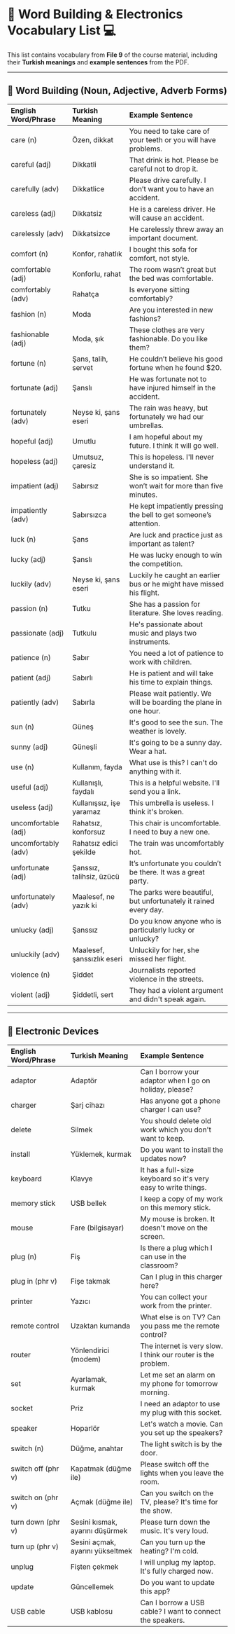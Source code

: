# 🧩 Word Building & Electronics Vocabulary List 💻

This list contains vocabulary from **File 9** of the course material, including their **Turkish meanings** and **example sentences** from the PDF.

---

## 🧱 Word Building (Noun, Adjective, Adverb Forms)

| **English Word/Phrase** | **Turkish Meaning** | **Example Sentence** |
| :---------------------- | :------------------------------------- | :----------------------------------------------------------------------------- |
| care (n)                | Özen, dikkat                         | You need to take care of your teeth or you will have problems.                 |
| careful (adj)           | Dikkatli                             | That drink is hot. Please be careful not to drop it.                           |
| carefully (adv)         | Dikkatlice                           | Please drive carefully. I don’t want you to have an accident.              |
| careless (adj)          | Dikkatsiz                            | He is a careless driver. He will cause an accident.                            |
| carelessly (adv)        | Dikkatsizce                          | He carelessly threw away an important document.                               |
| comfort (n)             | Konfor, rahatlık                     | I bought this sofa for comfort, not style.                                   |
| comfortable (adj)       | Konforlu, rahat                      | The room wasn’t great but the bed was comfortable.                             |
| comfortably (adv)       | Rahatça                              | Is everyone sitting comfortably?                                               |
| fashion (n)             | Moda                                 | Are you interested in new fashions?                                          |
| fashionable (adj)       | Moda, şık                            | These clothes are very fashionable. Do you like them?                          |
| fortune (n)             | Şans, talih, servet                  | He couldn’t believe his good fortune when he found $20.                      |
| fortunate (adj)         | Şanslı                               | He was fortunate not to have injured himself in the accident.                |
| fortunately (adv)       | Neyse ki, şans eseri                 | The rain was heavy, but fortunately we had our umbrellas.                      |
| hopeful (adj)           | Umutlu                               | I am hopeful about my future. I think it will go well.                       |
| hopeless (adj)          | Umutsuz, çaresiz                     | This is hopeless. I'll never understand it.                                  |
| impatient (adj)         | Sabırsız                             | She is so impatient. She won’t wait for more than five minutes.              |
| impatiently (adv)       | Sabırsızca                           | He kept impatiently pressing the bell to get someone’s attention.            |
| luck (n)                | Şans                                 | Are luck and practice just as important as talent?                           |
| lucky (adj)             | Şanslı                               | He was lucky enough to win the competition.                                  |
| luckily (adv)           | Neyse ki, şans eseri                 | Luckily he caught an earlier bus or he might have missed his flight.         |
| passion (n)             | Tutku                                | She has a passion for literature. She loves reading.                       |
| passionate (adj)        | Tutkulu                              | He's passionate about music and plays two instruments.                       |
| patience (n)            | Sabır                                | You need a lot of patience to work with children.                            |
| patient (adj)           | Sabırlı                              | He is patient and will take his time to explain things.                        |
| patiently (adv)         | Sabırla                              | Please wait patiently. We will be boarding the plane in one hour.          |
| sun (n)                 | Güneş                                | It's good to see the sun. The weather is lovely.                             |
| sunny (adj)             | Güneşli                              | It's going to be a sunny day. Wear a hat.                                    |
| use (n)                 | Kullanım, fayda                      | What use is this? I can't do anything with it.                               |
| useful (adj)            | Kullanışlı, faydalı                  | This is a helpful website. I'll send you a link.                             |
| useless (adj)           | Kullanışsız, işe yaramaz             | This umbrella is useless. I think it's broken.                               |
| uncomfortable (adj)     | Rahatsız, konforsuz                  | This chair is uncomfortable. I need to buy a new one.                        |
| uncomfortably (adv)     | Rahatsız edici şekilde               | The train was uncomfortably hot.                                             |
| unfortunate (adj)       | Şanssız, talihsiz, üzücü             | It’s unfortunate you couldn’t be there. It was a great party.                |
| unfortunately (adv)     | Maalesef, ne yazık ki                | The parks were beautiful, but unfortunately it rained every day.             |
| unlucky (adj)           | Şanssız                               | Do you know anyone who is particularly lucky or unlucky?                       |
| unluckily (adv)         | Maalesef, şanssızlık eseri           | Unluckily for her, she missed her flight.                                    |
| violence (n)            | Şiddet                               | Journalists reported violence in the streets.                                |
| violent (adj)           | Şiddetli, sert                       | They had a violent argument and didn't speak again.                            |

---

## 🔌 Electronic Devices

| **English Word/Phrase** | **Turkish Meaning** | **Example Sentence** |
| :---------------------- | :---------------------- | :------------------------------------------------------------------ |
| adaptor                 | Adaptör                 | Can I borrow your adaptor when I go on holiday, please?             |
| charger                 | Şarj cihazı             | Has anyone got a phone charger I can use?                         |
| delete                  | Silmek                  | You should delete old work which you don't want to keep.            |
| install                 | Yüklemek, kurmak        | Do you want to install the updates now?                           |
| keyboard                | Klavye                  | It has a full-size keyboard so it's very easy to write things.    |
| memory stick            | USB bellek              | I keep a copy of my work on this memory stick.                    |
| mouse                   | Fare (bilgisayar)       | My mouse is broken. It doesn't move on the screen.                |
| plug (n)                | Fiş                     | Is there a plug which I can use in the classroom?                 |
| plug in (phr v)         | Fişe takmak             | Can I plug in this charger here?                                  |
| printer                 | Yazıcı                  | You can collect your work from the printer.                       |
| remote control          | Uzaktan kumanda         | What else is on TV? Can you pass me the remote control?           |
| router                  | Yönlendirici (modem)    | The internet is very slow. I think our router is the problem.       |
| set                     | Ayarlamak, kurmak       | Let me set an alarm on my phone for tomorrow morning.             |
| socket                  | Priz                    | I need an adaptor to use my plug with this socket.                |
| speaker                 | Hoparlör                | Let's watch a movie. Can you set up the speakers?                 |
| switch (n)              | Düğme, anahtar          | The light switch is by the door.                                  |
| switch off (phr v)      | Kapatmak (düğme ile)    | Please switch off the lights when you leave the room.             |
| switch on (phr v)       | Açmak (düğme ile)       | Can you switch on the TV, please? It's time for the show.       |
| turn down (phr v)       | Sesini kısmak, ayarını düşürmek | Please turn down the music. It's very loud.                   |
| turn up (phr v)         | Sesini açmak, ayarını yükseltmek | Can you turn up the heating? I'm cold.                          |
| unplug                  | Fişten çekmek           | I will unplug my laptop. It's fully charged now.                  |
| update                  | Güncellemek             | Do you want to update this app?                                   |
| USB cable               | USB kablosu             | Can I borrow a USB cable? I want to connect the speakers.         |
